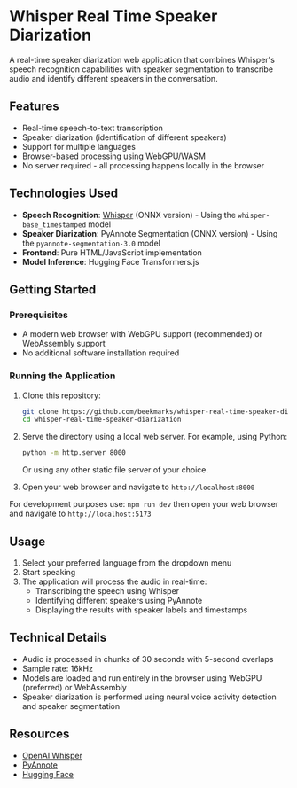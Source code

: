 

# Whisper Real Time Speaker Diarization

A real-time speaker diarization web application that combines Whisper's speech recognition capabilities with speaker segmentation to transcribe audio and identify different speakers in the conversation.

## Features

- Real-time speech-to-text transcription
- Speaker diarization (identification of different speakers)
- Support for multiple languages
- Browser-based processing using WebGPU/WASM
- No server required - all processing happens locally in the browser

## Technologies Used

- **Speech Recognition**: [Whisper](https://github.com/openai/whisper) (ONNX version) - Using the `whisper-base_timestamped` model
- **Speaker Diarization**: PyAnnote Segmentation (ONNX version) - Using the `pyannote-segmentation-3.0` model
- **Frontend**: Pure HTML/JavaScript implementation
- **Model Inference**: Hugging Face Transformers.js

## Getting Started

### Prerequisites

- A modern web browser with WebGPU support (recommended) or WebAssembly support
- No additional software installation required

### Running the Application

1. Clone this repository:
   ```bash
   git clone https://github.com/beekmarks/whisper-real-time-speaker-diarization.git
   cd whisper-real-time-speaker-diarization
   ```

2. Serve the directory using a local web server. For example, using Python:
   ```bash
   python -m http.server 8000
   ```
   Or using any other static file server of your choice.

3. Open your web browser and navigate to `http://localhost:8000`

For development purposes use:  `npm run dev` then open your web browser and navigate to `http://localhost:5173`

## Usage

1. Select your preferred language from the dropdown menu
2. Start speaking
3. The application will process the audio in real-time:
   - Transcribing the speech using Whisper
   - Identifying different speakers using PyAnnote
   - Displaying the results with speaker labels and timestamps

## Technical Details

- Audio is processed in chunks of 30 seconds with 5-second overlaps
- Sample rate: 16kHz
- Models are loaded and run entirely in the browser using WebGPU (preferred) or WebAssembly
- Speaker diarization is performed using neural voice activity detection and speaker segmentation

## Resources

- [OpenAI Whisper](https://github.com/openai/whisper)
- [PyAnnote](https://github.com/pyannote/pyannote-audio)
- [Hugging Face](https://huggingface.co/)